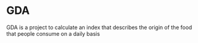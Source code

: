 # GDA
GDA is a project to calculate an index that describes the origin of the food that people consume on a daily basis
